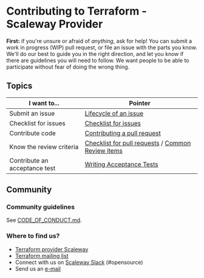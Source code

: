 # Contributing to Terraform - Scaleway Provider

**First:** if you're unsure or afraid of _anything_, ask for help!
You can submit a work in progress (WIP) pull request, or file an issue with the parts you know.
We'll do our best to guide you in the right direction, and let you know if there are guidelines you will need to follow.
We want people to be able to participate without fear of doing the wrong thing.

## Topics

| I want to...                  | Pointer                                                                                                                    |
|-------------------------------|----------------------------------------------------------------------------------------------------------------------------|
| Submit an issue               | [Lifecycle of an issue](contributing/issues.md#lifecycle)                                                                  |
| Checklist for issues          | [Checklist for issues](contributing/issues.md#checklist)                                                                   |
| Contribute code               | [Contributing a pull request](contributing/pull_requests.md)                                                               |
| Know the review criteria      | [Checklist for pull requests](contributing/pull_requests.md) / [Common Review items](contributing/common_reviews_items.md) |
| Contribute an acceptance test | [Writing Acceptance Tests](contributing/acceptance_test.md)                                                                |

## Community

### Community guidelines

See [CODE_OF_CONDUCT.md](CODE_OF_CONDUCT.md).

### Where to find us?

- [Terraform provider Scaleway](https://github.com/scaleway/terraform-provider-scaleway/tree/master/website)
- [Terraform mailing list](https://groups.google.com/group/terraform-tool)
- Connect with us on [Scaleway Slack](https://slack.scaleway.com/) (#opensource)
- Send us an [e-mail](mailto:opensource@scaleway.com)
